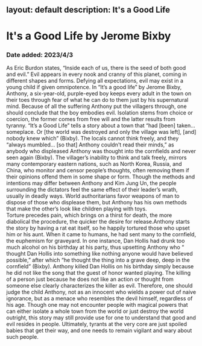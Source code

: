 layout: default
description: It's a Good Life
---
# It's a Good Life by Jerome Bixby
### Date added: 2023/4/3
As Eric Burdon states, “Inside each of us, there is the seed of both good and evil.” Evil appears in every nook and cranny of this planet, coming in different shapes and forms. Defying all expectations, evil may exist in a young child if given omnipotence. In “It’s a good life” by Jerome Bixby, Anthony, a six-year-old, purple-eyed boy keeps every adult in the town on their toes through fear of what he can do to them just by his supernatural mind. Because of all the suffering Anthony put the villagers through, one should conclude that the boy embodies evil.
	Isolation stems from choice or coercion, the former comes from free will and the latter results from tyranny. “It’s a Good Life” tells a story about a town that “had [been] taken… someplace. Or [the world was destroyed and only the village was left], [and] nobody knew which” (Bixby). The locals cannot think freely, and they “always mumbled… [so that] Anthony couldn't read their minds,” as anybody who displeased Anthony was thought into the cornfields and never seen again (Bixby). The villager’s inability to think and talk freely, mirrors many contemporary eastern nations, such as North Korea, Russia, and China, who monitor and censor people’s thoughts, often removing them if their opinions offend them in some shape or form. Though the methods and intentions may differ between Anthony and Kim Jung Un, the people surrounding the dictators feel the same effect of their leader’s wrath, usually in deadly ways. World authoritarians favor weapons of man to dispose of those who displease them, but Anthony has his own methods that make the other’s look like children playing with toys.  
Torture precedes pain, which brings on a thirst for death, the more diabolical the procedure, the quicker the desire for release.Anthony starts the story by having a rat eat itself, so he happily tortured those who upset him or his aunt. When it came to humans, he had sent many to the cornfield, the euphemism for graveyard. In one instance, Dan Hollis had drunk too much alcohol on his birthday at his party, thus upsetting Anthony who “ thought Dan Hollis into something like nothing anyone would have believed possible,” after which “he thought the thing into a grave deep, deep in the cornfield” (Bixby).  Anthony killed Dan Hollis on his birthday simply because he did not like the song that the guest of honor wanted playing. The killing of a person just because he does not like an action or thought from someone else clearly characterizes the killer as evil. Therefore, one should judge the child Anthony, not as an innocent who wields a power out of naive ignorance, but as a menace who resembles the devil himself, regardless of his age.
Though one may not encounter people with magical powers that can either isolate a whole town from the world or just destroy the world outright, this story may still provide use for one to understand that good and evil resides in people. Ultimately, tyrants at the very core are just spoiled babies that get their way, and one needs to remain vigilant and wary about such people. 
